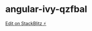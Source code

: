 # angular-ivy-qzfbal

[Edit on StackBlitz ⚡️](https://stackblitz.com/edit/angular-multi-router-lazy)
